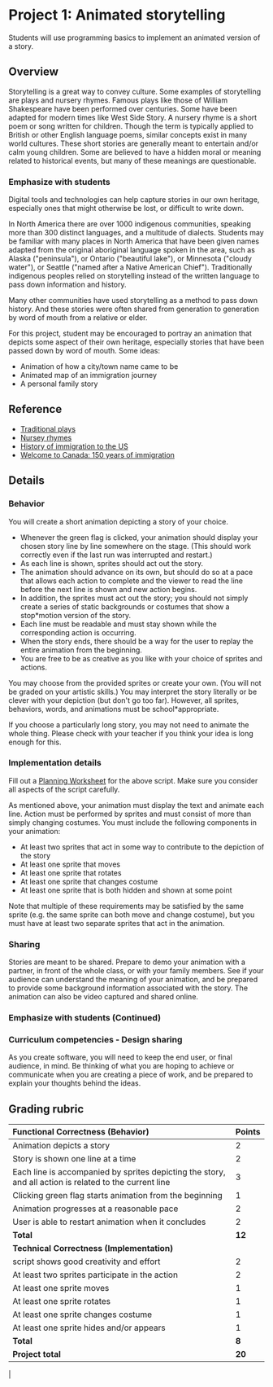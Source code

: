# Project 1: Animated storytelling

Students will use programming basics to implement an animated version of a story.

## Overview

Storytelling is a great way to convey culture.  Some examples of storytelling are plays and nursery rhymes. Famous plays like those of William Shakespeare have been performed over centuries.  Some have been adapted for modern times like West Side Story. A nursery rhyme is a short poem or song written for children. Though the term is typically applied to British or other English language poems, similar concepts exist in many world cultures. These short stories are generally meant to entertain and/or calm young children. Some are believed to have a hidden moral or meaning related to historical events, but many of these meanings are questionable.

### Emphasize with students

Digital tools and technologies can help capture stories in our own heritage, especially ones that might otherwise be lost, or difficult to write down.

In North America there are over 1000 indigenous communities, speaking more than 300 distinct languages, and a multitude of dialects.  Students may be familiar with many places in North America that have been given names adapted from the original aboriginal language spoken in the area,  such as Alaska ("peninsula"),  or Ontario ("beautiful lake"), or Minnesota ("cloudy water"),  or Seattle ("named after a Native American Chief").  Traditionally indigenous peoples relied on storytelling instead of the written language to pass down information and history.  

Many other communities have used storytelling as a method to pass down history. And these stories were often shared from generation to generation by word of mouth from a relative or elder.

For this project, student may be encouraged to portray an animation that depicts some aspect of their own heritage, especially stories that have been passed down by word of mouth.  Some ideas:

* Animation of how a city/town name came to be
* Animated map of an immigration journey
* A personal family story

## Reference

* [Traditional plays](http://www.npr.org/sections/ed/2015/07/30/427138970/the*most*popular*high*school*plays*and*musicals)
* [Nursey rhymes](http://en.wikipedia.org/wiki/Nursery_rhymes)
* [History of immigration to the US](https://www.youtube.com/watch?v=Fe79i1mu-mc)
* [Welcome to Canada: 150 years of immigration](https://www.youtube.com/watch?v=cX02bJ1pyw4)

## Details

### Behavior

You will create a short animation depicting a story of your choice.

* Whenever the green flag is clicked, your animation should display your chosen story line by line somewhere on the stage. (This should work correctly even if the last run was interrupted and restart.)
* As each line is shown, sprites should act out the story.
* The animation should advance on its own, but should do so at a pace that allows each action to complete and the viewer to read the line before the next line is shown and new action begins.
* In addition, the sprites must act out the story; you should not simply create a series of static backgrounds or costumes that show a stop*motion version of the story.
* Each line must be readable and must stay shown while the corresponding action is occurring.
* When the story ends, there should be a way for the user to replay the entire animation from the beginning.
* You are free to be as creative as you like with your choice of sprites and actions.

You may choose from the provided sprites or create your own. (You will not be graded on your artistic skills.) You may interpret the story literally or be clever with your depiction (but don't go too far). However, all sprites, behaviors, words, and animations must be school*appropriate.

If you choose a particularly long story, you may not need to animate the whole thing. Please check with your teacher if you think your idea is long enough for this.

### Implementation details

Fill out a [Planning Worksheet](https://github.com/TEALSK12/introduction-to-computer-science/raw/master/SNAP%20Program%20Design%20and%20Planning%20Worksheet.docx) for the above script.  Make sure you consider all aspects of the script carefully.

 As mentioned above, your animation must display the text and animate each line. Action must be performed by sprites and must consist of more than simply changing costumes. You must include the following components in your animation:

* At least two sprites that act in some way to contribute to the depiction of the story
* At least one sprite that moves
* At least one sprite that rotates
* At least one sprite that changes costume
* At least one sprite that is both hidden and shown at some point

Note that multiple of these requirements may be satisfied by the same sprite (e.g. the same sprite can both move and change costume), but you must have at least two separate sprites that act in the animation.

### Sharing

Stories are meant to be shared.  Prepare to demo your animation with a partner, in front of the whole class, or with your family members.  See if your audience can understand the meaning of your animation, and be prepared to provide some background information associated with the story.  The animation can also be video captured and shared online.

### Emphasize with students (Continued)

### Curriculum competencies - Design sharing

As you create software, you will need to keep the end user, or final audience, in mind.  Be thinking of what you are hoping to achieve or communicate when you are creating a piece of work, and be prepared to explain your thoughts behind the ideas.

## Grading rubric

| **Functional Correctness (Behavior)** | Points  |
|:--|--|
| Animation depicts a story | 2      |
| Story is shown one line at a time | 2 |
| Each line is accompanied by sprites depicting the story, and all action is related to the current line | 3 |
| Clicking green flag starts animation from the beginning  | 1 |
| Animation progresses at a reasonable pace  | 2   |
| User is able to restart animation when it concludes | 2  |
|**Total** | **12** |
| **Technical Correctness (Implementation)** |          |
| script shows good creativity and effort | 2   |
| At least two sprites participate in the action | 2  |
| At least one sprite moves  | 1   |
| At least one sprite rotates | 1   |
| At least one sprite changes costume  | 1   |
| At least one sprite hides and/or appears | 1   |
| **Total**  | **8**  |
| **Project total** |**20** |

|
